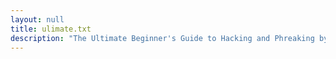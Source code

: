 ```yaml
---
layout: null
title: ulimate.txt
description: "The Ultimate Beginner's Guide to Hacking and Phreaking by Revelation (August 4, 1996)"
---
```

